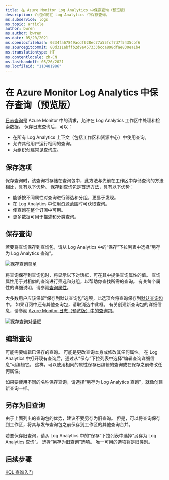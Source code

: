 ```yaml
---
title: 在 Azure Monitor Log Analytics 中保存查询（预览版）
description: 介绍如何在 Log Analytics 中保存查询。
ms.subservice: logs
ms.topic: article
author: bwren
ms.author: bwren
ms.date: 05/20/2021
ms.openlocfilehash: 0334fa67849acdf628ec77a55fcf7d7f5435cbf6
ms.sourcegitcommit: 80d311abffb2d9a457333bcca898dfae830ea1b4
ms.translationtype: HT
ms.contentlocale: zh-CN
ms.lasthandoff: 05/26/2021
ms.locfileid: "110481986"
---
```

# <a name="save-a-query-in-azure-monitor-log-analytics-preview"></a>在 Azure Monitor Log Analytics 中保存查询（预览版）
[日志查询](log-query-overview.md)是 Azure Monitor 中的请求，允许在 Log Analytics 工作区中处理和检索数据。 保存日志查询后，可以：

- 在所有 Log Analytics 上下文（包括工作区和资源中心）中使用查询。
- 允许其他用户运行相同的查询。
- 为组织创建常见查询库。

## <a name="save-options"></a>保存选项
保存查询时，该查询将存储在查询包中，此方法与先前在工作区中存储查询的方法相比，具有以下优势。 保存到查询包是首选方法，具有以下优势：

- 能够按不同属性对查询进行筛选和分组，更易于发现。
- 在 Log Analytics 中使用资源范围时可获取查询。
- 使查询在整个订阅中可用。
- 更多数据可用于描述和分类查询。


## <a name="save-a-query"></a>保存查询
若要将查询保存到查询包，请从 Log Analytics 中的“保存”下拉列表中选择“另存为 Log Analytics 查询”。

[![保存查询菜单](media/save-query/save-query.png)](media/save-query/save-query.png#lightbox)

将查询保存到查询包时，将显示以下对话框，可在其中提供查询属性的值。 查询属性用于对相似的查询进行筛选和分组，以帮助你查找所需的查询。 有关每个属性的详细说明，请参阅[查询属性](queries.md#query-properties)。

大多数用户应该保留“保存到默认查询包”选项，此选项会将查询保存到[默认查询包](query-packs.md#default-query-pack)中。 如果订阅中还有其他查询包，请取消选中此框。 有关创建新查询包的详细信息，请参阅 [Azure Monitor 日志（预览版）中的查询包](query-packs.md)。

[![保存查询对话框](media/save-query/save-query-dialog.png)](media/save-query/save-query-dialog.png#lightbox)

## <a name="edit-a-query"></a>编辑查询
可能需要编辑已保存的查询。 可能是更改查询本身或修改其任何属性。 在 Log Analytics 中打开现有查询后，通过从“保存”下拉列表中选择“编辑查询详细信息”可编辑它。 这样，可以使用相同的属性保存已编辑的查询或在保存之前修改任何属性。

如果要使用不同的名称保存查询，请选择“另存为 Log Analytics 查询”，就像创建新查询一样。 


## <a name="save-as-a-legacy-query"></a>另存为旧查询
由于上面列出的查询包的优势，建议不要另存为旧查询。 但是，可以将查询保存到工作区，将其与发布查询包之前保存到工作区的其他查询合并。 

若要保存旧查询，请从 Log Analytics 中的“保存”下拉列表中选择“另存为 Log Analytics 查询”。 选择“另存为旧查询”选项。 唯一可用的选项将是旧类别。


## <a name="next-steps"></a>后续步骤

[KQL 查询入门](get-started-queries.md)
